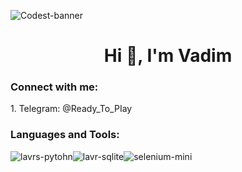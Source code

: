![Codest-banner](https://github.com/user-attachments/assets/ac6c7d9e-7b8f-4214-a847-ebe9df5273e9)
<h1 align="center">Hi 👋, I'm Vadim</h1>


<h3 align="left">Connect with me:</h3>
<p align="left">
</p>
1. Telegram: @Ready_To_PIay
<h3 align="left">Languages and Tools:</h3>


![lavrs-pytohn](https://github.com/user-attachments/assets/c44b2bcd-2576-4631-98c4-9d553ff7ab85)![lavr-sqlite](https://github.com/user-attachments/assets/26239bac-f967-4c5d-aa86-e19a26649694)![selenium-mini](https://github.com/user-attachments/assets/ee85f505-bc3c-4508-b327-624f562cc002)









